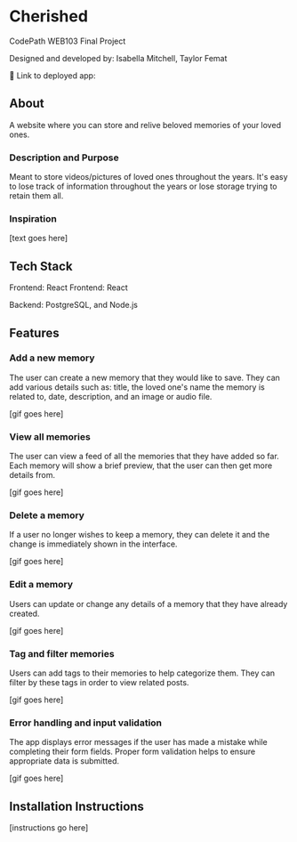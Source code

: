 # Cherished


CodePath WEB103 Final Project

Designed and developed by: Isabella Mitchell, Taylor Femat

🔗 Link to deployed app:

## About
A website where you can store and relive beloved memories of your loved ones. 

### Description and Purpose

Meant to store videos/pictures of loved ones throughout the years. It's easy to lose track of information throughout the years or lose storage trying to retain them all.

### Inspiration

[text goes here]

## Tech Stack

Frontend: React
Frontend: React

Backend: PostgreSQL, and Node.js

## Features

### Add a new memory

The user can create a new memory that they would like to save. They can add various details such as: title, the loved one's name the memory is related to, date, description, and an image or audio file. 

[gif goes here]

### View all memories

The user can view a feed of all the memories that they have added so far. Each memory will show a brief preview, that the user can then get more details from. 

[gif goes here]

### Delete a memory

If a user no longer wishes to keep a memory, they can delete it and the change is immediately shown in the interface.

[gif goes here]

### Edit a memory

Users can update or change any details of a memory that they have already created. 

[gif goes here]

### Tag and filter memories

Users can add tags to their memories to help categorize them. They can filter by these tags in order to view related posts. 

[gif goes here]

### Error handling and input validation

The app displays error messages if the user has made a mistake while completing their form fields. Proper form validation helps to ensure appropriate data is submitted. 

[gif goes here]

## Installation Instructions

[instructions go here]
